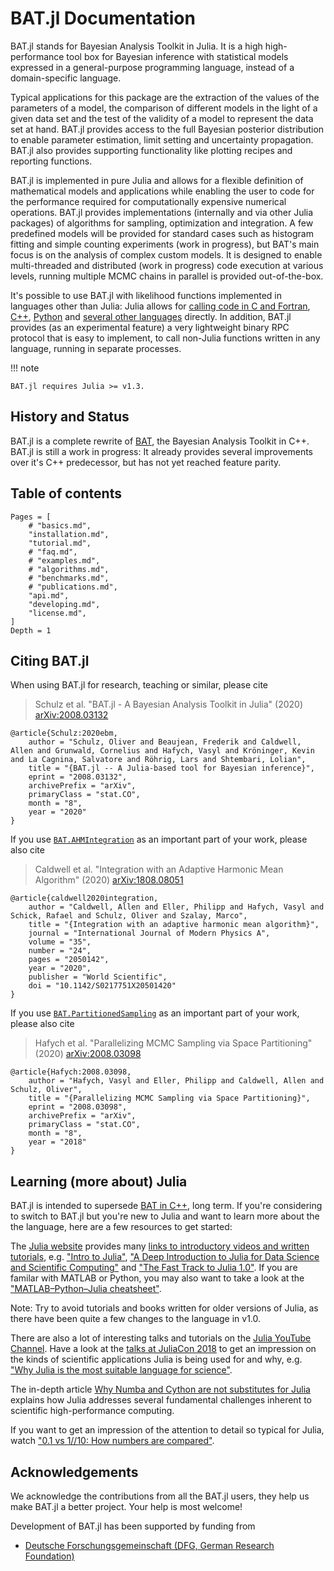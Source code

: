 # BAT.jl Documentation

BAT.jl stands for Bayesian Analysis Toolkit in Julia. It is a high high-performance tool box for Bayesian inference with statistical models expressed in a general-purpose programming language, instead of a domain-specific language.

Typical applications for this package are the extraction of the values of the parameters of a model, the comparison of different models in the light of a given data set and the test of the validity of a model to represent the data set at hand. BAT.jl provides access to the full Bayesian posterior distribution to enable parameter estimation, limit setting and uncertainty propagation. BAT.jl also provides supporting functionality like plotting recipes and reporting functions.

BAT.jl is implemented in pure Julia and allows for a flexible definition of mathematical models and applications while enabling the user to code for the performance required for computationally expensive numerical operations. BAT.jl provides implementations (internally and via other Julia packages) of algorithms for sampling, optimization and integration. A few predefined models will be  provided for standard cases such as histogram fitting and simple counting experiments (work in progress), but BAT's main focus is on the analysis of complex custom models. It is designed to enable multi-threaded and distributed (work in progress) code execution at various levels, running multiple MCMC chains in parallel is provided out-of-the-box.

It's possible to use BAT.jl with likelihood functions implemented in languages other than Julia: Julia allows for [calling code in C and Fortran](https://docs.julialang.org/en/v1/manual/calling-c-and-fortran-code/index.html), [C++](https://github.com/JuliaInterop/Cxx.jl), [Python](https://github.com/JuliaPy/PyCall.jl) and [several other languages](https://github.com/JuliaInterop) directly. In addition, BAT.jl provides (as an experimental feature) a very lightweight binary RPC protocol that is easy to implement, to call non-Julia functions written in any language, running in separate processes.

!!! note

    BAT.jl requires Julia >= v1.3.


## History and Status

BAT.jl is a complete rewrite of [BAT](https://github.com/bat/bat), the Bayesian Analysis Toolkit in C++. BAT.jl is still a work in progress: It already provides several improvements over it's C++ predecessor, but has not yet reached feature parity.


## Table of contents

```@contents
Pages = [
    # "basics.md",
    "installation.md",
    "tutorial.md",
    # "faq.md",
    # "examples.md",
    # "algorithms.md",
    # "benchmarks.md",
    # "publications.md",
    "api.md",
    "developing.md",
    "license.md",
]
Depth = 1
```

## Citing BAT.jl

When using BAT.jl for research, teaching or similar, please cite

> Schulz et al. "BAT.jl - A Bayesian Analysis Toolkit in Julia" (2020) [arXiv:2008.03132](https://arxiv.org/abs/2008.03132)

```
@article{Schulz:2020ebm,
    author = "Schulz, Oliver and Beaujean, Frederik and Caldwell, Allen and Grunwald, Cornelius and Hafych, Vasyl and Kröninger, Kevin and La Cagnina, Salvatore and Röhrig, Lars and Shtembari, Lolian",
    title = "{BAT.jl -- A Julia-based tool for Bayesian inference}",
    eprint = "2008.03132",
    archivePrefix = "arXiv",
    primaryClass = "stat.CO",
    month = "8",
    year = "2020"
}
```

If you use [`BAT.AHMIntegration`](@ref) as an important part of your work, please also cite 

> Caldwell et al. "Integration with an Adaptive Harmonic Mean Algorithm" (2020) [arXiv:1808.08051](https://arxiv.org/abs/1808.08051)

```
@article{caldwell2020integration,
    author = "Caldwell, Allen and Eller, Philipp and Hafych, Vasyl and Schick, Rafael and Schulz, Oliver and Szalay, Marco",
    title = "{Integration with an adaptive harmonic mean algorithm}",
    journal = "International Journal of Modern Physics A",
    volume = "35",
    number = "24",
    pages = "2050142",
    year = "2020",
    publisher = "World Scientific",
    doi = "10.1142/S0217751X20501420"
}
```

If you use [`BAT.PartitionedSampling`](@ref) as an important part of your work, please also cite 

> Hafych et al. "Parallelizing MCMC Sampling via Space Partitioning" (2020) [arXiv:2008.03098](https://arxiv.org/abs/2008.03098)

```
@article{Hafych:2008.03098,
    author = "Hafych, Vasyl and Eller, Philipp and Caldwell, Allen and Schulz, Oliver",
    title = "{Parallelizing MCMC Sampling via Space Partitioning}",
    eprint = "2008.03098",
    archivePrefix = "arXiv",
    primaryClass = "stat.CO",
    month = "8",
    year = "2018"
}
```


## Learning (more about) Julia

BAT.jl is intended to supersede [BAT in C++](https://github.com/bat/bat), long term. If you're considering to switch to BAT.jl but you're new to Julia and want to learn more about the the language, here are a few resources to get started:

The [Julia website](https://julialang.org/) provides many [links to introductory videos and written tutorials](https://julialang.org/learning/), e.g. ["Intro to Julia"](https://www.youtube.com/watch?v=fMa1qSg_LxA),
["A Deep Introduction to Julia for Data Science and Scientific Computing"](http://ucidatascienceinitiative.github.io/IntroToJulia/)
and ["The Fast Track to Julia 1.0"](https://juliadocs.github.io/Julia-Cheat-Sheet/). If you are familar with MATLAB or Python, you may also want to take a look at the ["MATLAB–Python–Julia cheatsheet"](https://cheatsheets.quantecon.org/).

Note: Try to avoid tutorials and books written for older versions of Julia, as there have been quite a few changes to the language in v1.0.

There are also a lot of interesting talks and tutorials on the [Julia YouTube Channel](https://www.youtube.com/user/JuliaLanguage). Have a look at the [talks at JuliaCon 2018](https://www.youtube.com/playlist?list=PLP8iPy9hna6Qsq5_-zrg0NTwqDSDYtfQB) to get an impression on the kinds of scientific applications Julia is being used for and why, e.g. ["Why Julia is the most suitable language for science"](https://youtu.be/7y-ahkUsIrY).

The in-depth article [Why Numba and Cython are not substitutes for Julia](http://www.stochasticlifestyle.com/why-numba-and-cython-are-not-substitutes-for-julia/) explains how Julia addresses several fundamental challenges inherent to scientific high-performance computing.

If you want to get an impression of the attention to detail so typical for Julia, watch ["0.1 vs 1//10: How numbers are compared"](https://youtu.be/CE1x130lYkA).


## Acknowledgements

We acknowledge the contributions from all the BAT.jl users, they help us make BAT.jl a better project. Your help is most welcome!

Development of BAT.jl has been supported by funding from

* [Deutsche Forschungsgemeinschaft (DFG, German Research Foundation)](https://www.dfg.de/)
